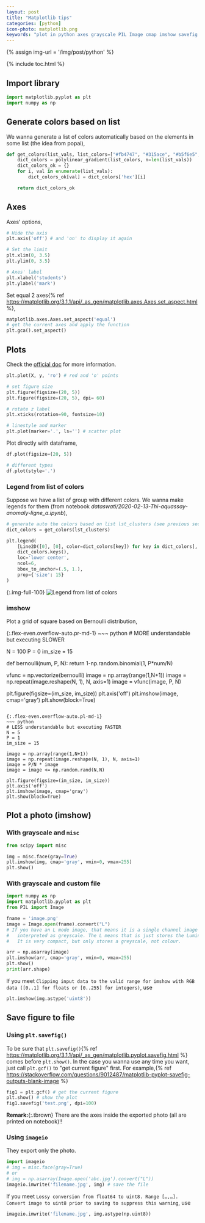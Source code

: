 ```yaml
---
layout: post
title: "Matplotlib tips"
categories: [python]
icon-photo: matplotlib.png
keywords: "plot in python axes grayscale PIL Image cmap imshow savefig gcf imageio imwrite plt.plot line style marker scatter plot dot line connect point generate list of colors automatically based on a list of input legend from list of colors imshow plot true false grid squares bernoulli distribution"
---
```


{% assign img-url = '/img/post/python' %}

{% include toc.html %}

## Import library

~~~ python
import matplotlib.pyplot as plt
import numpy as np
~~~

## Generate colors based on list

We wanna generate a list of colors automatically based on the elements in some list (the idea from popai),

~~~ python
def get_colors(list_vals, list_colors=["#fb4747", "#315ace", "#b5f6e5", "#FFB347"]):
    dict_colors = polylinear_gradient(list_colors, n=len(list_vals))
    dict_colors_ok = {}
    for i, val in enumerate(list_vals):
        dict_colors_ok[val] = dict_colors['hex'][i]

    return dict_colors_ok
~~~

## Axes

Axes' options,

~~~ python
# Hide the axis
plt.axis('off') # and 'on' to display it again

# Set the limit
plt.xlim(0, 3.5)
plt.ylim(0, 3.5)

# Axes' label
plt.xlabel('students')
plt.ylabel('mark')
~~~

Set equal 2 axes{% ref https://matplotlib.org/3.1.1/api/_as_gen/matplotlib.axes.Axes.set_aspect.html %},

~~~ python
matplotlib.axes.Axes.set_aspect('equal')
# get the current axes and apply the function
plt.gca().set_aspect()
~~~

## Plots

Check the [official doc](https://matplotlib.org/3.1.3/api/_as_gen/matplotlib.pyplot.plot.html) for more information.

~~~ python
plt.plot(X, y, 'ro') # red and 'o' points

# set figure size
plt.figure(figsize=(20, 5))
plt.figure(figsize=(20, 5), dpi= 60)

# rotate z label
plt.xticks(rotation=90, fontsize=10)

# linestyle and marker
plt.plot(marker='.', ls='') # scatter plot
~~~

Plot directly with dataframe,

~~~ python
df.plot(figsize=(20, 5))

# different types
df.plot(style='.')
~~~

### Legend from list of colors

Suppose we have a list of group with different colors. We wanna make legends for them (from notebook _dataswati/2020-02-13-Thi-aquassay-anomaly-ligne\_a.ipynb_),

~~~ python
# generate auto the colors based on list lst_clusters (see previous section)
dict_colors = get_colors(lst_clusters)

plt.legend(
    [Line2D([0], [0], color=dict_colors[key]) for key in dict_colors],
    dict_colors.keys(),
    loc='lower center',
    ncol=6,
    bbox_to_anchor=(.5, 1.),
    prop={'size': 15}
)
~~~

{:.img-full-100}
![Legend from list of colors]({{img-url}}/lengend_list.jpg)

### imshow

Plot a grid of square based on Bernoulli distribution,

<div class="d-md-flex" markdown="1">
{:.flex-even.overflow-auto.pr-md-1}
~~~ python
# MORE understandable but executing SLOWER

N = 100
P = 0
im_size = 15

def bernoulli(num, P, N):
  return 1-np.random.binomial(1, P*num/N)

vfunc = np.vectorize(bernoulli)
image = np.array(range(1,N+1))
image = np.repeat(image.reshape(N, 1), N, axis=1)
image = vfunc(image, P, N)

plt.figure(figsize=(im_size, im_size))
plt.axis('off')
plt.imshow(image, cmap='gray')
plt.show(block=True)
~~~

{:.flex-even.overflow-auto.pl-md-1}
~~~ python
# LESS understandable but executing FASTER
N = 5
P = 1
im_size = 15

image = np.array(range(1,N+1))
image = np.repeat(image.reshape(N, 1), N, axis=1)
image = P/N * image
image = image <= np.random.rand(N,N)

plt.figure(figsize=(im_size, im_size))
plt.axis('off')
plt.imshow(image, cmap='gray')
plt.show(block=True)
~~~
</div>

## Plot a photo (imshow)

### With grayscale and `misc`

~~~ python
from scipy import misc

img = misc.face(gray=True)
plt.imshow(img, cmap='gray', vmin=0, vmax=255)
plt.show()
~~~

### With grayscale and custom file

~~~ python
import numpy as np
import matplotlib.pyplot as plt
from PIL import Image

fname = 'image.png'
image = Image.open(fname).convert("L")
# If you have an L mode image, that means it is a single channel image - normally 
#   interpreted as greyscale. The L means that is just stores the Luminance. 
#   It is very compact, but only stores a greyscale, not colour.

arr = np.asarray(image)
plt.imshow(arr, cmap='gray', vmin=0, vmax=255)
plt.show()
print(arr.shape)
~~~

If you meet `Clipping input data to the valid range for imshow with RGB data ([0..1] for floats or [0..255] for integers)`, use

~~~ python
plt.imshow(img.astype('uint8'))
~~~

## Save figure to file

### Using `plt.savefig()`

To be sure that `plt.savefig()`{% ref https://matplotlib.org/3.1.1/api/_as_gen/matplotlib.pyplot.savefig.html %} comes before `plt.show()`. In the case you wanna use any time you want, just call `plt.gcf()` to "get current figure" first. For example,{% ref https://stackoverflow.com/questions/9012487/matplotlib-pyplot-savefig-outputs-blank-image %}

~~~ python
fig1 = plt.gcf() # get the current figure
plt.show() # show the plot 
fig1.savefig('test.png', dpi=100)
~~~

**Remark:**{:.tbrown} There are the axes inside the exported photo (all are printed on notebook)!!

### Using `imageio`

They export only the photo.

~~~ python
import imageio
# img = misc.face(gray=True)
# or
# img = np.asarray(Image.open('abc.jpg').convert("L"))
imageio.imwrite('filename.jpg', img) # save the file
~~~

If you meet `Lossy conversion from float64 to uint8. Range […,…]. Convert image to uint8 prior to saving to suppress this warning`, use

~~~ python
imageio.imwrite('filename.jpg', img.astype(np.uint8))
~~~

